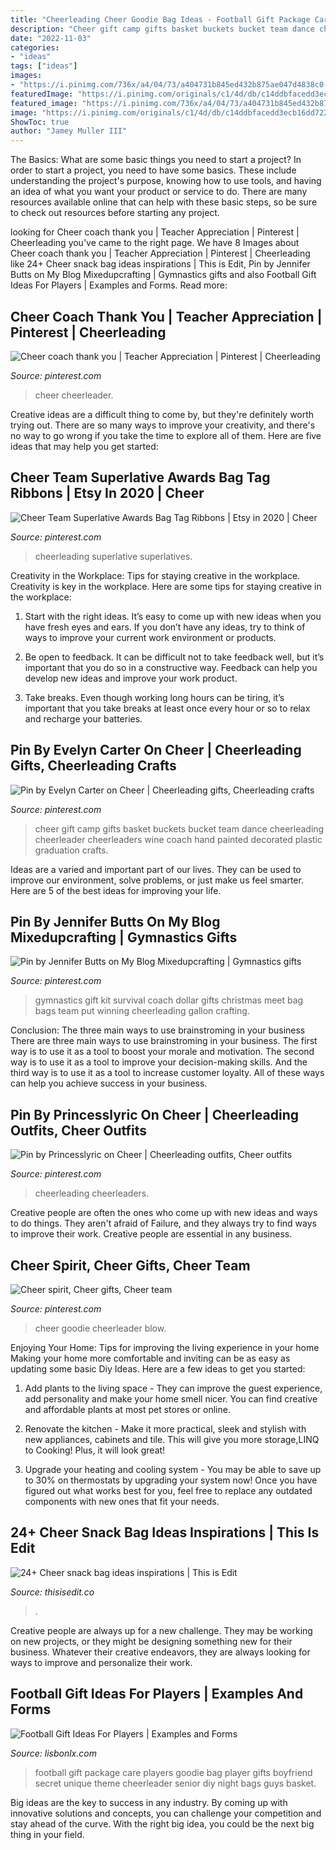 ```yaml
---
title: "Cheerleading Cheer Goodie Bag Ideas - Football Gift Package Care Players Goodie Bag Player Gifts Boyfriend Secret Unique Theme Cheerleader Senior Diy Night Bags Guys Basket"
description: "Cheer gift camp gifts basket buckets bucket team dance cheerleading cheerleader cheerleaders wine coach hand painted decorated plastic graduation crafts"
date: "2022-11-03"
categories:
- "ideas"
tags: ["ideas"]
images:
- "https://i.pinimg.com/736x/a4/04/73/a404731b845ed432b875ae047d4838c0--cheer-buckets-camp-gifts.jpg"
featuredImage: "https://i.pinimg.com/originals/c1/4d/db/c14ddbfacedd3ecb16dd722b2a3c2c3c.jpg"
featured_image: "https://i.pinimg.com/736x/a4/04/73/a404731b845ed432b875ae047d4838c0--cheer-buckets-camp-gifts.jpg"
image: "https://i.pinimg.com/originals/c1/4d/db/c14ddbfacedd3ecb16dd722b2a3c2c3c.jpg"
ShowToc: true
author: "Jamey Muller III"
---
```



The Basics: What are some basic things you need to start a project?
In order to start a project, you need to have some basics. These include understanding the project's purpose, knowing how to use tools, and having an idea of what you want your product or service to do. There are many resources available online that can help with these basic steps, so be sure to check out resources before starting any project.

	

		
looking for Cheer coach thank you | Teacher Appreciation | Pinterest | Cheerleading you've came to the right page. We have 8 Images about Cheer coach thank you | Teacher Appreciation | Pinterest | Cheerleading like 24+ Cheer snack bag ideas inspirations | This is Edit, Pin by Jennifer Butts on My Blog Mixedupcrafting | Gymnastics gifts and also Football Gift Ideas For Players | Examples and Forms. Read more:
		
    
## Cheer Coach Thank You | Teacher Appreciation | Pinterest | Cheerleading

<img loading=lazy src="https://s-media-cache-ak0.pinimg.com/736x/7d/33/84/7d338450b3bd8c28e111f785a9c18dff.jpg" onerror="this.onerror=null;this.src='https://tse4.mm.bing.net/th?id=OIP.g3LUa48G0XfUiEI4Yn0IzAHaKL&amp;pid=15.1';" alt="Cheer coach thank you | Teacher Appreciation | Pinterest | Cheerleading">

_Source: pinterest.com_

>cheer cheerleader. 

	

Creative ideas are a difficult thing to come by, but they're definitely worth trying out. There are so many ways to improve your creativity, and there's no way to go wrong if you take the time to explore all of them. Here are five ideas that may help you get started: 

    
## Cheer Team Superlative Awards Bag Tag Ribbons | Etsy In 2020 | Cheer

<img loading=lazy src="https://i.pinimg.com/originals/42/8e/03/428e037061d18702dd4f0cb78ff9f78a.jpg" onerror="this.onerror=null;this.src='https://tse2.mm.bing.net/th?id=OIP.BIusILCjEwGsEPzF1WZu1gHaL1&amp;pid=15.1';" alt="Cheer Team Superlative Awards Bag Tag Ribbons | Etsy in 2020 | Cheer">

_Source: pinterest.com_

>cheerleading superlative superlatives. 

	

Creativity in the Workplace: Tips for staying creative in the workplace.
Creativity is key in the workplace. Here are some tips for staying creative in the workplace:
1. Start with the right ideas. It’s easy to come up with new ideas when you have fresh eyes and ears. If you don’t have any ideas, try to think of ways to improve your current work environment or products.

2. Be open to feedback. It can be difficult not to take feedback well, but it’s important that you do so in a constructive way. Feedback can help you develop new ideas and improve your work product.

3. Take breaks. Even though working long hours can be tiring, it’s important that you take breaks at least once every hour or so to relax and recharge your batteries.

    
## Pin By Evelyn Carter On Cheer | Cheerleading Gifts, Cheerleading Crafts

<img loading=lazy src="https://i.pinimg.com/736x/a4/04/73/a404731b845ed432b875ae047d4838c0--cheer-buckets-camp-gifts.jpg" onerror="this.onerror=null;this.src='https://tse1.mm.bing.net/th?id=OIP.5AQNwWZ7ybXqWnp5QT3MNgHaJ3&amp;pid=15.1';" alt="Pin by Evelyn Carter on Cheer | Cheerleading gifts, Cheerleading crafts">

_Source: pinterest.com_

>cheer gift camp gifts basket buckets bucket team dance cheerleading cheerleader cheerleaders wine coach hand painted decorated plastic graduation crafts. 

	

Ideas are a varied and important part of our lives. They can be used to improve our environment, solve problems, or just make us feel smarter. Here are 5 of the best ideas for improving your life.

    
## Pin By Jennifer Butts On My Blog Mixedupcrafting | Gymnastics Gifts

<img loading=lazy src="https://i.pinimg.com/originals/c1/4d/db/c14ddbfacedd3ecb16dd722b2a3c2c3c.jpg" onerror="this.onerror=null;this.src='https://tse1.mm.bing.net/th?id=OIP.DXY5zmnzN3-F4zoj3fXYoQHaEb&amp;pid=15.1';" alt="Pin by Jennifer Butts on My Blog Mixedupcrafting | Gymnastics gifts">

_Source: pinterest.com_

>gymnastics gift kit survival coach dollar gifts christmas meet bag bags team put winning cheerleading gallon crafting. 

	

Conclusion: The three main ways to use brainstroming in your business
There are three main ways to use brainstroming in your business. The first way is to use it as a tool to boost your morale and motivation. The second way is to use it as a tool to improve your decision-making skills. And the third way is to use it as a tool to increase customer loyalty. All of these ways can help you achieve success in your business.

    
## Pin By Princesslyric On Cheer | Cheerleading Outfits, Cheer Outfits

<img loading=lazy src="https://i.pinimg.com/originals/4d/11/8b/4d118bdb0dd7c8e8ab5069af7e35580d.jpg" onerror="this.onerror=null;this.src='https://tse3.mm.bing.net/th?id=OIP.Pztzhgcf8vEVPMqRRD4lpgHaJ4&amp;pid=15.1';" alt="Pin by Princesslyric on Cheer | Cheerleading outfits, Cheer outfits">

_Source: pinterest.com_

>cheerleading cheerleaders. 

	

Creative people are often the ones who come up with new ideas and ways to do things. They aren't afraid of Failure, and they always try to find ways to improve their work. Creative people are essential in any business.

    
## Cheer Spirit, Cheer Gifts, Cheer Team

<img loading=lazy src="https://i.pinimg.com/736x/92/60/a3/9260a32ff7b6f0f667743c1831fa4be5--cheer-gift-bags-cheer-gifts.jpg" onerror="this.onerror=null;this.src='https://tse3.mm.bing.net/th?id=OIP.lauUhvCCH_VNPrQPRgYVbwHaJ6&amp;pid=15.1';" alt="Cheer spirit, Cheer gifts, Cheer team">

_Source: pinterest.com_

>cheer goodie cheerleader blow. 

	

Enjoying Your Home: Tips for improving the living experience in your home
Making your home more comfortable and inviting can be as easy as updating some basic Diy Ideas. Here are a few ideas to get you started:
1. Add plants to the living space - They can improve the guest experience, add personality and make your home smell nicer. You can find creative and affordable plants at most pet stores or online.

2. Renovate the kitchen - Make it more practical, sleek and stylish with new appliances, cabinets and tile. This will give you more storage,LINQ to Cooking! Plus, it will look great!

3. Upgrade your heating and cooling system - You may be able to save up to 30% on thermostats by upgrading your system now! Once you have figured out what works best for you, feel free to replace any outdated components with new ones that fit your needs.

    
## 24+ Cheer Snack Bag Ideas Inspirations | This Is Edit

<img loading=lazy src="https://i.pinimg.com/originals/14/01/92/14019237ca7cb103f3b32591c5c436ca.jpg" onerror="this.onerror=null;this.src='https://tse4.mm.bing.net/th?id=OIP.CleuuGZPPQw15McIKUtueAHaJ4&amp;pid=15.1';" alt="24+ Cheer snack bag ideas inspirations | This is Edit">

_Source: thisisedit.co_

>. 

	

Creative people are always up for a new challenge. They may be working on new projects, or they might be designing something new for their business. Whatever their creative endeavors, they are always looking for ways to improve and personalize their work.

    
## Football Gift Ideas For Players | Examples And Forms

<img loading=lazy src="https://i.pinimg.com/originals/a8/c0/2d/a8c02dda35fb027a080c289e69d137cd.jpg" onerror="this.onerror=null;this.src='https://tse4.mm.bing.net/th?id=OIP.M2dKt_QM_MlJ2pdecOAa4gHaFj&amp;pid=15.1';" alt="Football Gift Ideas For Players | Examples and Forms">

_Source: lisbonlx.com_

>football gift package care players goodie bag player gifts boyfriend secret unique theme cheerleader senior diy night bags guys basket. 

	

Big ideas are the key to success in any industry. By coming up with innovative solutions and concepts, you can challenge your competition and stay ahead of the curve. With the right big idea, you could be the next big thing in your field.

